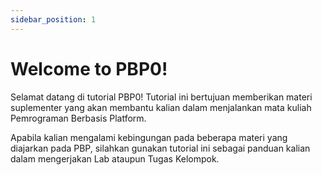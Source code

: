 ```yaml
---
sidebar_position: 1
---
```


# Welcome to PBP0!

Selamat datang di tutorial PBP0! Tutorial ini bertujuan memberikan materi suplementer yang akan membantu kalian dalam menjalankan mata kuliah Pemrograman Berbasis Platform.

Apabila kalian mengalami kebingungan pada beberapa materi yang diajarkan pada PBP, silahkan gunakan tutorial ini sebagai panduan kalian dalam mengerjakan Lab ataupun Tugas Kelompok.
